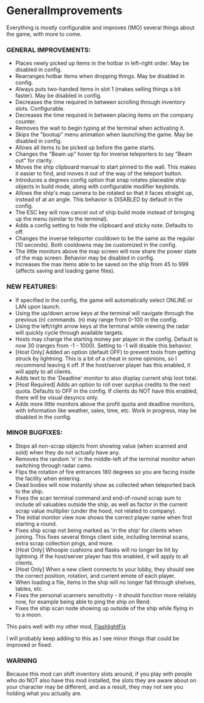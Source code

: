 # GeneralImprovements

Everything is mostly configurable and improves (IMO) several things about the game, with more to come.

### GENERAL IMPROVEMENTS:
<ul>
	<li>Places newly picked up items in the hotbar in left-right order. May be disabled in config.</li>
	<li>Rearranges hotbar items when dropping things. May be disabled in config.</li>
	<li>Always puts two-handed items in slot 1 (makes selling things a bit faster). May be disabled in config.</li>
	<li>Decreases the time required in between scrolling through inventory slots. Configurable.</li>
	<li>Decreases the time required in between placing items on the company counter.</li>
	<li>Removes the wait to begin typing at the terminal when activating it.</li>
	<li>Skips the "bootup" menu animation when launching the game. May be disabled in config.</li>
	<li>Allows all items to be picked up before the game starts.</li>
	<li>Changes the "Beam up" hover tip for inverse teleporters to say "Beam out" for clarity.</li>
	<li>Moves the ship clipboard manual to start pinned to the wall. This makes it easier to find, and moves it out of the way of the teleport button.</li>
	<li>Introduces a degrees config option that snap rotates placeable ship objects in build mode, along with configurable modifier keybinds.</li>
	<li>Allows the ship's map camera to be rotated so that it faces straight up, instead of at an angle. This behavior is DISABLED by default in the config.</li>
	<li>The ESC key will now cancel out of ship build mode instead of bringing up the menu (similar to the terminal).</li>
	<li>Adds a config setting to hide the clipboard and sticky note. Defaults to off.</li>
	<li>Changes the inverse teleporter cooldown to be the same as the regular (10 seconds). Both cooldowns may be customized in the config.</li>
	<li>The little monitors above the map screen will now share the power state of the map screen. Behavior may be disabled in config.</li>
	<li>Increases the max items able to be saved on the ship from 45 to 999 (affects saving and loading game files).</li>
</ul>

### NEW FEATURES:
<ul>
	<li>If specified in the config, the game will automatically select ONLINE or LAN upon launch.</li>
	<li>Using the up/down arrow keys at the terminal will navigate through the previous (n) commands. (n) may range from 0-100 in the config.</li>
	<li>Using the left/right arrow keys at the terminal while viewing the radar will quickly cycle through available targets.</li>
	<li>Hosts may change the starting money per player in the config. Default is now 30 (ranges from -1 - 1000). Setting to -1 will disable this behavior.</li>
	<li>[Host Only] Added an option (default OFF) to prevent tools from getting struck by lightning. This is a bit of a cheat in some opinions, so I recommend leaving it off. If the host/server player has this enabled, it will apply to all clients.</li>
	<li>Adds text to the 'Deadline' monitor to also display current ship loot total.</li>
	<li>[Host Required] Adds an option to roll over surplus credits to the next quota. Defaults to OFF in the config. If clients do NOT have this enabled, there will be visual desyncs only.</li>
	<li>Adds more little monitors above the profit quota and deadline monitors, with information like weather, sales, time, etc. Work in progress, may be disabled in the config.</li>
</ul>

### MINOR BUGFIXES:
<ul>
	<li>Stops all non-scrap objects from showing value (when scanned and sold) when they do not actually have any.</li>
	<li>Removes the random 'n' in the middle-left of the terminal monitor when switching through radar cams.</li>
	<li>Flips the rotation of fire entrances 180 degrees so you are facing inside the facility when entering.</li>
	<li>Dead bodies will now instantly show as collected when teleported back to the ship.</li>
	<li>Fixes the scan terminal command and end-of-round scrap sum to include all valuables outside the ship, as well as factor in the current scrap value multiplier (under the hood, not related to company).</li>
	<li>The initial monitor view now shows the correct player name when first starting a round.</li>
	<li>Fixes ship scrap not being marked as 'in the ship' for clients when joining. This fixes several things client side, including terminal scans, extra scrap collection pings, and more.</li>
	<li>[Host Only] Whoopie cushions and flasks will no longer be hit by lightning. If the host/server player has this enabled, it will apply to all clients.</li>
	<li>[Host Only] When a new client connects to your lobby, they should see the correct position, rotation, and current emote of each player.</li>
	<li>When loading a file, items in the ship will no longer fall through shelves, tables, etc.</li>
	<li>Fixes the personal scanners sensitivity - it should function more reliably now, for example being able to ping the ship on Rend.</li>
	<li>Fixes the ship scan node showing up outside of the ship while flying in to a moon.</li>
</ul>

This pairs well with my other mod, <a href="https://thunderstore.io/c/lethal-company/p/ShaosilGaming/FlashlightFix/">FlashlightFix</a>

I will probably keep adding to this as I see minor things that could be improved or fixed.

### WARNING

Because this mod can shift inventory slots around, if you play with people who do NOT also have this mod installed, the slots they are aware about on your character may be different, and as a result, they may not see you holding what you actually are.